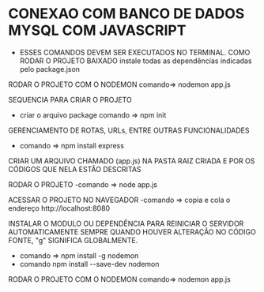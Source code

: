 # CONEXAO COM BANCO DE DADOS MYSQL COM JAVASCRIPT
 
* ESSES COMANDOS DEVEM SER EXECUTADOS NO TERMINAL.
COMO RODAR O PROJETO BAIXADO
instale todas as dependências indicadas pelo package.json

RODAR O PROJETO COM O NODEMON
comando=> nodemon app.js

SEQUENCIA PARA CRIAR O PROJETO
- criar o arquivo package
comando => npm init

GERENCIAMENTO DE ROTAS, URLs, ENTRE OUTRAS FUNCIONALIDADES
- comando => npm install express

CRIAR UM ARQUIVO CHAMADO (app.js) NA PASTA RAIZ CRIADA E POR OS CÓDIGOS QUE NELA ESTÃO DESCRITAS

RODAR O PROJETO
-comando => node app.js

ACESSAR O PROJETO NO NAVEGADOR
-comando => copia e cola o endereço http://localhost:8080

INSTALAR O MODULO OU DEPENDÊNCIA PARA REINICIAR O SERVIDOR AUTOMATICAMENTE SEMPRE QUANDO HOUVER
ALTERAÇÃO NO CÓDIGO FONTE, "g" SIGNIFICA GLOBALMENTE.
- comando => npm install -g nodemon
- comando npm install --save-dev nodemon

RODAR O PROJETO COM O NODEMON
comando=> nodemon app.js